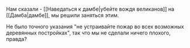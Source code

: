 Нам сказали - [[Наведаться к дамбе|убейте вождя великанов]] на [[Дамба|дамбе]], мы решили заняться этим.

Не было точного указания "не устраивайте пожар во всех возможных деревянных постройках", так что мы не сделали ничего плохого, правда?
